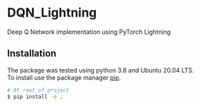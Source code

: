 # DQN_Lightning
Deep Q Network implementation using PyTorch Lightning

## Installation
The package was tested using python 3.8 and Ubuntu 20.04 LTS. <br/>
To install use the package manager [pip](https://pip.pypa.io/en/stable/).
```bash
# At root of project
$ pip install -e .
```